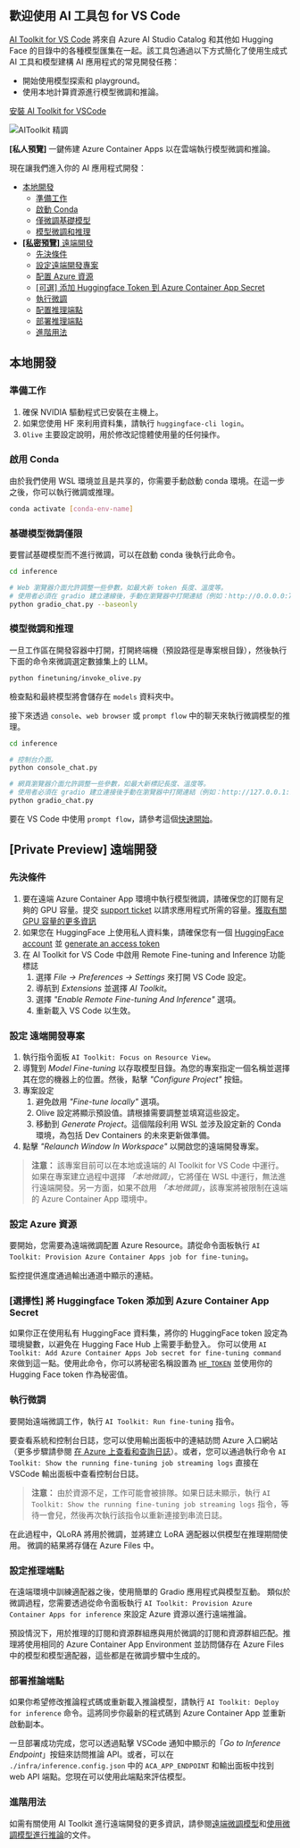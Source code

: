 ﻿## 歡迎使用 AI 工具包 for VS Code

[AI Toolkit for VS Code](https://github.com/microsoft/vscode-ai-toolkit/tree/main) 將來自 Azure AI Studio Catalog 和其他如 Hugging Face 的目錄中的各種模型匯集在一起。該工具包通過以下方式簡化了使用生成式 AI 工具和模型建構 AI 應用程式的常見開發任務：

- 開始使用模型探索和 playground。
- 使用本地計算資源進行模型微調和推論。

[安裝 AI Toolkit for VSCode](https://marketplace.visualstudio.com/items?itemName=ms-windows-ai-studio.windows-ai-studio)

![AIToolkit 精調](../../imgs/04/00/Aitoolkit.png)

**[私人預覽]** 一鍵佈建 Azure Container Apps 以在雲端執行模型微調和推論。

現在讓我們進入你的 AI 應用程式開發：

- [本地開發](#local-development)
    - [準備工作](#preparations)
    - [啟動 Conda](#activate-conda)
    - [僅微調基礎模型](#base-model-fine-tuning-only)
    - [模型微調和推理](#model-fine-tuning-and-inferencing)
- [**[私密預覽]** 遠端開發](#private-preview-remote-development)
    - [先決條件](#prerequisites)
    - [設定遠端開發專案](#setting-up-a-remote-development-project)
    - [配置 Azure 資源](#provision-azure-resources)
    - [[可選] 添加 Huggingface Token 到 Azure Container App Secret](#optional-add-huggingface-token-to-the-azure-container-app-secret)
    - [執行微調](#run-fine-tuning)
    - [配置推理端點](#provision-inference-endpoint)
    - [部署推理端點](#deploy-the-inference-endpoint)
    - [進階用法](#advanced-usage)

## 本地開發

### 準備工作

1. 確保 NVIDIA 驅動程式已安裝在主機上。
2. 如果您使用 HF 來利用資料集，請執行 `huggingface-cli login`。
3. `Olive` 主要設定說明，用於修改記憶體使用量的任何操作。

### 啟用 Conda

由於我們使用 WSL 環境並且是共享的，你需要手動啟動 conda 環境。在這一步之後，你可以執行微調或推理。

```bash
conda activate [conda-env-name] 
```

### 基礎模型微調僅限

要嘗試基礎模型而不進行微調，可以在啟動 conda 後執行此命令。

```bash
cd inference

# Web 瀏覽器介面允許調整一些參數，如最大新 token 長度、溫度等。
# 使用者必須在 gradio 建立連線後，手動在瀏覽器中打開連結（例如：http://0.0.0.0:7860）。
python gradio_chat.py --baseonly
```

### 模型微調和推理

一旦工作區在開發容器中打開，打開終端機（預設路徑是專案根目錄），然後執行下面的命令來微調選定數據集上的 LLM。

```bash
python finetuning/invoke_olive.py 
```

檢查點和最終模型將會儲存在 `models` 資料夾中。

接下來透過 `console`、`web browser` 或 `prompt flow` 中的聊天來執行微調模型的推理。

```bash
cd inference

# 控制台介面。
python console_chat.py

# 網頁瀏覽器介面允許調整一些參數，如最大新標記長度、溫度等。
# 使用者必須在 gradio 建立連接後手動在瀏覽器中打開連結（例如：http://127.0.0.1:7860）。
python gradio_chat.py
```

要在 VS Code 中使用 `prompt flow`，請參考這個[快速開始](https://microsoft.github.io/promptflow/how-to-guides/quick-start.html)。

## **[Private Preview]** 遠端開發

### 先決條件

1. 要在遠端 Azure Container App 環境中執行模型微調，請確保您的訂閱有足夠的 GPU 容量。提交 [support ticket](https://azure.microsoft.com/support/create-ticket/) 以請求應用程式所需的容量。[獲取有關 GPU 容量的更多資訊](https://learn.microsoft.com/en-us/azure/container-apps/workload-profiles-overview)
2. 如果您在 HuggingFace 上使用私人資料集，請確保您有一個 [HuggingFace account](https://huggingface.co/) 並 [generate an access token](https://huggingface.co/docs/hub/security-tokens)
3. 在 AI Toolkit for VS Code 中啟用 Remote Fine-tuning and Inference 功能標誌
   1. 選擇 *File -> Preferences -> Settings* 來打開 VS Code 設定。
   2. 導航到 *Extensions* 並選擇 *AI Toolkit*。
   3. 選擇 *"Enable Remote Fine-tuning And Inference"* 選項。
   4. 重新載入 VS Code 以生效。

### 設定 遠端開發專案

1. 執行指令面板 `AI Toolkit: Focus on Resource View`。
2. 導覽到 *Model Fine-tuning* 以存取模型目錄。為您的專案指定一個名稱並選擇其在您的機器上的位置。然後，點擊 *"Configure Project"* 按鈕。
3. 專案設定
    1. 避免啟用 *"Fine-tune locally"* 選項。
    2. Olive 設定將顯示預設值。請根據需要調整並填寫這些設定。
    3. 移動到 *Generate Project*。這個階段利用 WSL 並涉及設定新的 Conda 環境，為包括 Dev Containers 的未來更新做準備。
4. 點擊 *"Relaunch Window In Workspace"* 以開啟您的遠端開發專案。

> **注意：** 該專案目前可以在本地或遠端的 AI Toolkit for VS Code 中運行。如果在專案建立過程中選擇 *「本地微調」*，它將僅在 WSL 中運行，無法進行遠端開發。另一方面，如果不啟用 *「本地微調」*，該專案將被限制在遠端的 Azure Container App 環境中。

### 設定 Azure 資源

要開始，您需要為遠端微調配置 Azure Resource。請從命令面板執行 `AI Toolkit: Provision Azure Container Apps job for fine-tuning`。

監控提供進度通過輸出通道中顯示的連結。

### [選擇性] 將 Huggingface Token 添加到 Azure Container App Secret

如果你正在使用私有 HuggingFace 資料集，將你的 HuggingFace token 設定為環境變數，以避免在 Hugging Face Hub 上需要手動登入。
你可以使用 `AI Toolkit: Add Azure Container Apps Job secret for fine-tuning command` 來做到這一點。使用此命令，你可以將秘密名稱設置為 [`HF_TOKEN`](https://huggingface.co/docs/huggingface_hub/package_reference/environment_variables#hftoken) 並使用你的 Hugging Face token 作為秘密值。

### 執行微調

要開始遠端微調工作，執行 `AI Toolkit: Run fine-tuning` 指令。

要查看系統和控制台日誌，您可以使用輸出面板中的連結訪問 Azure 入口網站（更多步驟請參閱 [在 Azure 上查看和查詢日誌](https://aka.ms/ai-toolkit/remote-provision#view-and-query-logs-on-azure)）。或者，您可以通過執行命令 `AI Toolkit: Show the running fine-tuning job streaming logs` 直接在 VSCode 輸出面板中查看控制台日誌。

> **注意：** 由於資源不足，工作可能會被排隊。如果日誌未顯示，執行 `AI Toolkit: Show the running fine-tuning job streaming logs` 指令，等待一會兒，然後再次執行該指令以重新連接到串流日誌。

在此過程中，QLoRA 將用於微調，並將建立 LoRA 適配器以供模型在推理期間使用。
微調的結果將存儲在 Azure Files 中。

### 設定推理端點

在遠端環境中訓練適配器之後，使用簡單的 Gradio 應用程式與模型互動。
類似於微調過程，您需要透過從命令面板執行 `AI Toolkit: Provision Azure Container Apps for inference` 來設定 Azure 資源以進行遠端推論。

預設情況下，用於推理的訂閱和資源群組應與用於微調的訂閱和資源群組匹配。推理將使用相同的 Azure Container App Environment 並訪問儲存在 Azure Files 中的模型和模型適配器，這些都是在微調步驟中生成的。

### 部署推論端點

如果你希望修改推論程式碼或重新載入推論模型，請執行 `AI Toolkit: Deploy for inference` 命令。這將同步你最新的程式碼到 Azure Container App 並重新啟動副本。

一旦部署成功完成，您可以透過點擊 VSCode 通知中顯示的「*Go to Inference Endpoint*」按鈕來訪問推論 API。或者，可以在 `./infra/inference.config.json` 中的 `ACA_APP_ENDPOINT` 和輸出面板中找到 web API 端點。您現在可以使用此端點來評估模型。

### 進階用法

如需有關使用 AI Toolkit 進行遠端開發的更多資訊，請參閱[遠端微調模型](https://aka.ms/ai-toolkit/remote-provision)和[使用微調模型進行推論](https://aka.ms/ai-toolkit/remote-inference)的文件。

